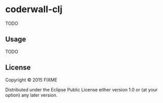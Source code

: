 # coderwall-clj

TODO

## Usage

TODO

## License

Copyright © 2015 FIXME

Distributed under the Eclipse Public License either version 1.0 or (at
your option) any later version.

